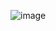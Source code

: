 ![image](https://user-images.githubusercontent.com/108607378/219846834-8d62cba7-6dcf-46ff-82eb-76a1ba251892.png)
